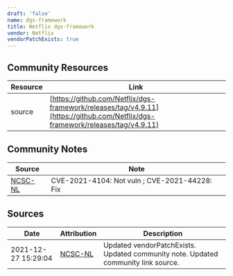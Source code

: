```yaml
---
draft: 'false'
name: dgs-framework
title: Netflix dgs-framework
vendor: Netflix
vendorPatchExists: true
---
```



## Community Resources
| Resource | Link |
| --- | --- |
| source | [https://github.com/Netflix/dgs-framework/releases/tag/v4.9.11](https://github.com/Netflix/dgs-framework/releases/tag/v4.9.11) |

## Community Notes
| Source | Note |
| --- | --- |
| [NCSC-NL](https://github.com/NCSC-NL/log4shell/blob/main/software/README.md) | CVE-2021-4104: Not vuln ; CVE-2021-44228: Fix </ul> |

## Sources
| Date | Attribution | Description |
| --- | --- | --- |
| 2021-12-27 15:29:04 | [NCSC-NL](https://github.com/NCSC-NL/log4shell/blob/main/software/README.md) | Updated vendorPatchExists. Updated community note. Updated community link source.  |

